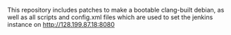 This repository includes patches to make a bootable clang-built debian, as well as all scripts and config.xml
files which are used to set the jenkins instance on http://128.199.87.18:8080
